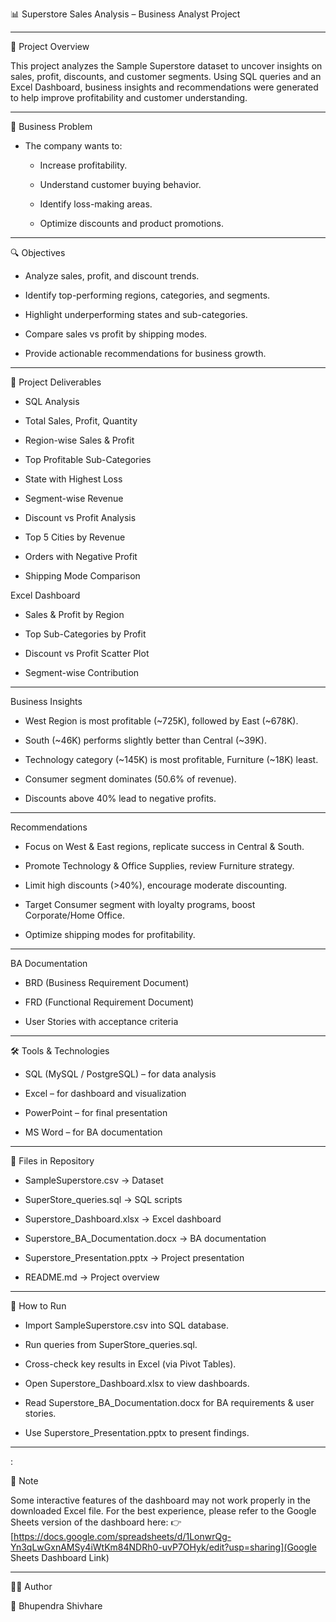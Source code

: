 📊 Superstore Sales Analysis – Business Analyst Project

---

📌 Project Overview

This project analyzes the Sample Superstore dataset to uncover insights on sales, profit, discounts, and customer segments.
Using SQL queries and an Excel Dashboard, business insights and recommendations were generated to help improve profitability and customer understanding.

---

🎯 Business Problem

- The company wants to:

  - Increase profitability.

  - Understand customer buying behavior.

  - Identify loss-making areas.

  - Optimize discounts and product promotions.

---

🔍 Objectives

- Analyze sales, profit, and discount trends.

- Identify top-performing regions, categories, and segments.

- Highlight underperforming states and sub-categories.

- Compare sales vs profit by shipping modes.

- Provide actionable recommendations for business growth.

---

📂 Project Deliverables

- SQL Analysis

- Total Sales, Profit, Quantity

- Region-wise Sales & Profit

- Top Profitable Sub-Categories

- State with Highest Loss

- Segment-wise Revenue

- Discount vs Profit Analysis

- Top 5 Cities by Revenue

- Orders with Negative Profit

- Shipping Mode Comparison

Excel Dashboard

- Sales & Profit by Region

- Top Sub-Categories by Profit

- Discount vs Profit Scatter Plot

- Segment-wise Contribution

---

Business Insights

- West Region is most profitable (~725K), followed by East (~678K).

- South (~46K) performs slightly better than Central (~39K).

- Technology category (~145K) is most profitable, Furniture (~18K) least.

- Consumer segment dominates (50.6% of revenue).

- Discounts above 40% lead to negative profits.

---

Recommendations

- Focus on West & East regions, replicate success in Central & South.

- Promote Technology & Office Supplies, review Furniture strategy.

- Limit high discounts (>40%), encourage moderate discounting.

- Target Consumer segment with loyalty programs, boost Corporate/Home Office.

- Optimize shipping modes for profitability.

---

BA Documentation

- BRD (Business Requirement Document)

- FRD (Functional Requirement Document)

- User Stories with acceptance criteria

---

🛠️ Tools & Technologies

- SQL (MySQL / PostgreSQL) – for data analysis

- Excel – for dashboard and visualization

- PowerPoint – for final presentation

- MS Word – for BA documentation

---

📑 Files in Repository

- SampleSuperstore.csv → Dataset

- SuperStore_queries.sql → SQL scripts

- Superstore_Dashboard.xlsx → Excel dashboard

- Superstore_BA_Documentation.docx → BA documentation

- Superstore_Presentation.pptx → Project presentation

- README.md → Project overview

---

🚀 How to Run

- Import SampleSuperstore.csv into SQL database.

- Run queries from SuperStore_queries.sql.

- Cross-check key results in Excel (via Pivot Tables).

- Open Superstore_Dashboard.xlsx to view dashboards.

- Read Superstore_BA_Documentation.docx for BA requirements & user stories.

- Use Superstore_Presentation.pptx to present findings.

---

:

🔔 Note

Some interactive features of the dashboard may not work properly in the downloaded Excel file.
For the best experience, please refer to the Google Sheets version of the dashboard here:
👉 [https://docs.google.com/spreadsheets/d/1LonwrQg-Yn3qLwGxnAMSy4iWtKm84NDRh0-uvP7OHyk/edit?usp=sharing](Google Sheets Dashboard Link)

---

🙋‍♂️ Author

👤 Bhupendra Shivhare


